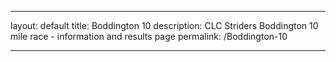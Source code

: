 ---

layout: default
title: Boddington 10
description: CLC Striders Boddington 10 mile race - information and results page
permalink: /Boddington-10

---